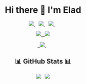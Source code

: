 <h1 align='center'>
  Hi there 👋 I'm Elad
</h1>
  
<p align='center'>
  
  <a href="https://www.linkedin.com/in/elad-leev/" target="_blank" >
    <img src="https://custom-icon-badges.demolab.com/badge/LinkedIn-0A66C2?logo=linkedin-white&logoColor=fff&style=for-the-badge" />
  </a>&nbsp;&nbsp;
    <a href="https://medium.com/@eladleev" target="_blank">
    <img src="https://img.shields.io/badge/medium-%2312100E.svg?&style=for-the-badge&logo=medium&logoColor=white" />
  </a>&nbsp;&nbsp;
  </a>
    <a href="https://leevs.dev" target="_blank">
    <img src="https://img.shields.io/badge/WordPress-%2321759B.svg?logo=wordpress&style=for-the-badge&logoColor=white" />
  </a>&nbsp;&nbsp;
</p>

<p align='center'>
    <a href="https://x.com/Eladleev" target="_blank">
    <img src="https://img.shields.io/badge/X-%23000000.svg?logo=X&logoColor=white&style=for-the-badge" />&nbsp;&nbsp;
    <a href="https://bsky.app/profile/leevs.dev" target="_blank">
    <img src="https://img.shields.io/badge/Bluesky-0285FF?logo=bluesky&logoColor=fff&style=for-the-badge" /><br>
  <a href="https://github.com/EladLeev/speaker-bio" target="_blank"><br>&nbsp;
    <img src="https://img.shields.io/badge/Read-More-%238CA1AF.svg?&style=for-the-badge&logoColor=white" />
  </a>&nbsp;&nbsp;
  </a>
</p>


<h2 align='center'>
  📊 GitHub Stats 📊
</h2>
<p align='center'>
<img align="center" src="https://github-readme-stats.vercel.app/api?username=eladleev&count_private=true&show_icons=true&hide_rank=true" />&nbsp;&nbsp;
<img align="center" src="https://github-readme-stats.vercel.app/api/top-langs/?username=eladleev&layout=compact" />
</p>

